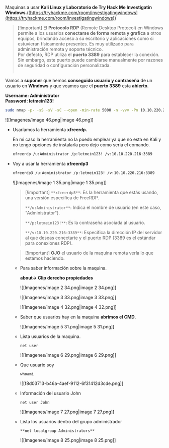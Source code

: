 Maquinas a usar **Kali Linux y Laboratorio de Try Hack Me Investigatin Windows.**([https://tryhackme.com/room/investigatingwindows](https://tryhackme.com/room/investigatingwindows))

  

> [!important] El **Protocolo RDP** (Remote Desktop Protocol) en Windows permite a los usuarios **conectarse de forma remota y grafica** a otros equipos, brindando acceso a su escritorio y aplicaciones como si estuvieran físicamente presentes. Es muy utilizado para administración remota y soporte técnico.<br>Por defecto, RDP utiliza el **puerto 3389** para establecer la conexión. Sin embargo, este puerto puede cambiarse manualmente por razones de seguridad o configuración personalizada. <br><br>

  

Vamos a **suponer** que hemos **conseguido usuario y contraseña** de un usuario en **Windows** y que veamos que el **puerto 3389** esta **abierto**.

**Username: Administrator**  
**Password: letmein123!**  

  

```Bash
sudo nmap -p- -sS -sV -sC --open -min-rate 5000 -n -vvv -Pn 10.10.220.216
```

![[Imagenes/image 46.png|image 46.png]]

  

- Usaríamos la herramienta **xfreerdp.**
    
    En mi caso la herramienta no la puedo emplear ya que no esta en Kali y no tengo opciones de instalarla pero dejo como seria el comando.
    
    ```Bash
    xfreerdp /u:Administrator /p:letmein123! /v:10.10.220.216:3389
    ```
    

  

- Voy a usar la herramienta **xfreerdp3**
    
    ```Bash
    xfreerdp3 /u:Administrator /p:letmein123! /v:10.10.220.216:3389
    ```
    
    ![[Imagenes/image 1 35.png|image 1 35.png]]
    
      
    
    > [!important] `**xfreerdp3**`: Es la herramienta que estás usando, una versión específica de FreeRDP.
    > 
    > `**/u:Administrator**`: Indica el nombre de usuario (en este caso, "Administrator").
    > 
    > `**/p:letmein123!**`: Es la contraseña asociada al usuario.
    > 
    > `**/v:10.10.220.216:3389**`: Especifica la dirección IP del servidor al que deseas conectarte y el puerto RDP (3389 es el estándar para conexiones RDP).
    
    > [!important] **OJO** el usuario de la maquina remota vería lo que estamos haciendo.
    
      
    
    - Para saber información sobre la maquina.
        
        **about→ Clip derecho propiedades**
        
        ![[Imagenes/image 2 34.png|image 2 34.png]]
        
        ![[Imagenes/image 3 33.png|image 3 33.png]]
        
        ![[Imagenes/image 4 32.png|image 4 32.png]]
        
    
      
    
    - Saber que usuarios hay en la maquina **abrimos el CMD**.
        
        ![[Imagenes/image 5 31.png|image 5 31.png]]
        
    
      
    
    - Lista usuarios de la maquina.
        
        `net user`
        
        ![[Imagenes/image 6 29.png|image 6 29.png]]
        
    
      
    
    - Que usuario soy
        
        `whoami`
        
        ![[f8d03713-b46a-4aef-9112-6f31412d3cde.png]]
        
    
      
    
    - Información del usuario John
        
        `net user John`
        
        ![[Imagenes/image 7 27.png|image 7 27.png]]
        
    
      
    
    - Lista los usuarios dentro del grupo administrador
        
        `**net localgroup Administrators**`
        
        ![[Imagenes/image 8 25.png|image 8 25.png]]